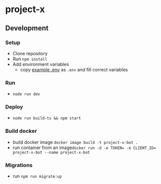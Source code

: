 # project-x

## Development
### Setup
- Clone repository
- Run ``npm install``
- Add environment variables
  - copy [example .env](.env.example) as ``.env`` and fill correct variables
### Run
- ``node run dev``
### Deploy
- ``node run build-ts && npm start``
### Build docker
- build docker image ``docker image build -t project-x-bot .``
- run container from an image``docker run -d -e TOKEN= -e CLIENT_ID= project-x-bot --name project-x-bot``
### Migrations
- run `npm run migrate:up`

